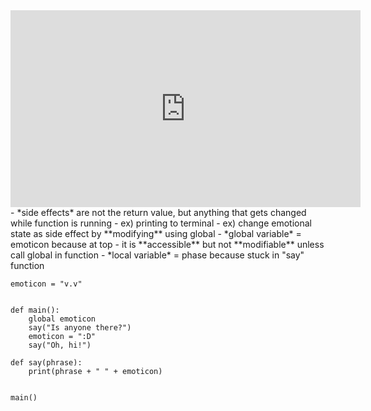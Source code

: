 
<iframe width="560" height="315" 
src="https://video.cs50.io/a002hwAqLDw" 
title="YouTube video player" 
frameborder="0" 
allow="accelerometer; autoplay; clipboard-write; encrypted-media; gyroscope; picture-in-picture" 
allowfullscreen></iframe>
- *side effects* are not the return value, but anything that gets changed while function is running
	- ex) printing to terminal
	- ex) change emotional state as side effect by **modifying** using global
- *global variable*  = emoticon because at top
	- it is **accessible** but not **modifiable** unless call global in function
- *local variable* = phase because stuck in "say" function

```
emoticon = "v.v"


def main():
	global emoticon
	say("Is anyone there?")
	emoticon = ":D"
	say("Oh, hi!")
	
def say(phrase):
	print(phrase + " " + emoticon)


main()
```

